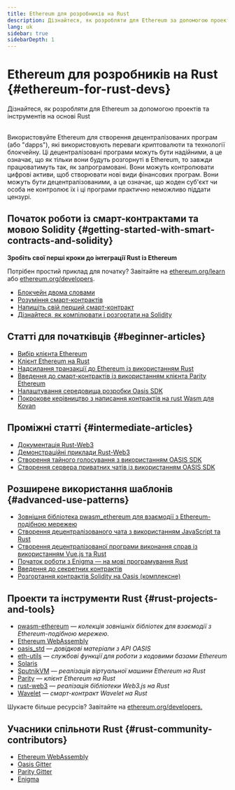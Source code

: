 ```yaml
---
title: Ethereum для розробників на Rust
description: Дізнайтеся, як розробляти для Ethereum за допомогою проектів та інструментів на основі Rust
lang: uk
sidebar: true
sidebarDepth: 1
---
```


# Ethereum для розробників на Rust {#ethereum-for-rust-devs}

<div class="featured">Дізнайтеся, як розробляти для Ethereum за допомогою проектів та інструментів на основі Rust</div><br>

Використовуйте Ethereum для створення децентралізованих програм (або "dapps"), які використовують переваги криптовалюти та технології блокчейну. Ці децентралізовані програми можуть бути надійними, а це означає, що як тільки вони будуть розгорнуті в Ethereum, то завжди працюватимуть так, як запрограмовані. Вони можуть контролювати цифрові активи, щоб створювати нові види фінансових програм. Вони можуть бути децентралізованими, а це означає, що жоден суб'єкт чи особа не контролює їх і ці програми практично неможливо піддати цензурі.

## Початок роботи із смарт-контрактами та мовою Solidity {#getting-started-with-smart-contracts-and-solidity}

**Зробіть свої перші кроки до інтеграції Rust із Ethereum**

Потрібен простий приклад для початку? Завітайте на [ethereum.org/learn](/learn/) або [ethereum.org/developers](/developers/).

- [Блокчейн двома словами](https://kauri.io/article/d55684513211466da7f8cc03987607d5/blockchain-explained)
- [Розуміння смарт-контрактів](https://kauri.io/article/e4f66c6079e74a4a9b532148d3158188/ethereum-101-part-5-the-smart-contract)
- [Напишіть свій перший смарт-контракт](https://kauri.io/article/124b7db1d0cf4f47b414f8b13c9d66e2/remix-ide-your-first-smart-contract)
- [Дізнайтеся, як компілювати і розгортати на Solidity](https://kauri.io/article/973c5f54c4434bb1b0160cff8c695369/understanding-smart-contract-compilation-and-deployment)

## Статті для початківців {#beginner-articles}

- [Вибір клієнта Ethereum](https://www.trufflesuite.com/docs/truffle/reference/choosing-an-ethereum-client)
- [Клієнт Ethereum на Rust](https://wiki.parity.io/Setup)
- [Надсилання транзакції до Ethereum із використанням Rust](https://kauri.io/article/97c85229c66445759bb0ce642224d364/sending-ethereum-transactions-with-rust)
- [Введення до смарт-контрактів із використанням клієнта Parity Ethereum](https://wiki.parity.io/Smart-Contracts)
- [Налаштування середовища розробки Oasis SDK](https://docs.oasis.dev/quickstart.html#set-up-the-oasis-sdk)
- [Покрокове керівництво з написання контрактів на rust Wasm для Kovan](https://github.com/paritytech/pwasm-tutorial)

## Проміжні статті {#intermediate-articles}

- [Документація Rust-Web3](https://tomusdrw.github.io/rust-web3/web3/index.html)
- [Демонстраційні приклади Rust-Web3](https://github.com/tomusdrw/rust-web3/blob/master/examples)
- [Створення тайного голосування з використанням OASIS SDK](https://docs.oasis.dev/tutorials/ballot.html#prerequisites)
- [Створення сервера приватних чатів із використанням OASIS SDK](https://docs.oasis.dev/tutorials/messaging.html#prerequisites)

## Розширене використання шаблонів {#advanced-use-patterns}

- [Зовнішня бібліотека pwasm_ethereum для взаємодії з Ethereum-подібною мережею](https://paritytech.github.io/pwasm-ethereum/pwasm_ethereum/)
- [Створення децентралізованого чата з використанням JavaScript та Rust](https://medium.com/perlin-network/build-a-decentralized-chat-using-javascript-rust-webassembly-c775f8484b52)
- [Створення децентралізованої програми виконання справ із використанням Vue.js та Rust ](https://medium.com/@jjmace01/build-a-decentralized-todo-app-using-vue-js-rust-webassembly-5381a1895beb)
- [Початок роботи з Enigma — на мові програмування Rust](https://blog.enigma.co/getting-started-with-discovery-the-rust-programming-language-4d1e0b06de15)
- [Введення до секретних контрактів](https://blog.enigma.co/getting-started-with-enigma-an-intro-to-secret-contracts-cdba4fe501c2)
- [Розгортання контрактів Solidity на Oasis (комплексне)](https://docs.oasis.dev/tutorials/deploy-solidity.html#deploy-using-truffle)

## Проекти та інструменти Rust {#rust-projects-and-tools}

- [pwasm-ethereum](https://github.com/paritytech/pwasm-ethereum) — _колекція зовнішніх бібліотек для взаємодії з Ethereum-подібною мережею._
- [Ethereum WebAssembly](https://ewasm.readthedocs.io/en/mkdocs/)
- [oasis_std](https://docs.rs/oasis-std/0.2.7/oasis_std/) — _довідкові матеріали з API OASIS_
- [eth-utils](https://github.com/ethereum/eth-utils/) — _службові функції для роботи з кодовими базами Ethereum_
- [Solaris](https://github.com/paritytech/sol-rs)
- [SputnikVM](https://github.com/sorpaas/rust-evm) — _реалізація віртуальної машини Ethereum на Rust_
- [Parity](https://github.com/paritytech/parity-ethereum) — _клієнт Ethereum на Rust_
- [rust-web3](https://github.com/tomusdrw/rust-web3) — _реалізація бібліотеки Web3.js на Rust_
- [Wavelet](https://wavelet.perlin.net/docs/smart-contracts) — _смарт-контракт Wavelet на Rust_

Шукаєте більше ресурсів? Завітайте на [ethereum.org/developers.](/developers/)

## Учасники спільноти Rust {#rust-community-contributors}

- [Ethereum WebAssembly](https://gitter.im/ewasm/Lobby)
- [Oasis Gitter](https://gitter.im/Oasis-official/Lobby)
- [Parity Gitter](https://gitter.im/paritytech/parity)
- [Enigma](https://discord.gg/SJK32GY)
